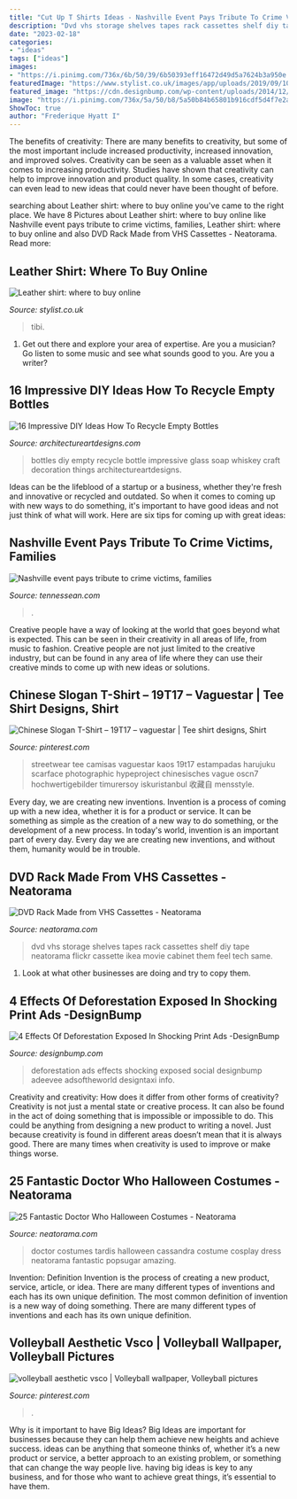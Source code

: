 ```yaml
---
title: "Cut Up T Shirts Ideas - Nashville Event Pays Tribute To Crime Victims, Families"
description: "Dvd vhs storage shelves tapes rack cassettes shelf diy tape neatorama flickr cassette ikea movie cabinet them feel tech same"
date: "2023-02-18"
categories:
- "ideas"
tags: ["ideas"]
images:
- "https://i.pinimg.com/736x/6b/50/39/6b50393eff16472d49d5a7624b3a950e.jpg"
featuredImage: "https://www.stylist.co.uk/images/app/uploads/2019/09/10141149/1173367_in_xl.jpg?w=1200&amp;h=1&amp;fit=max&amp;auto=format%2Ccompress"
featured_image: "https://cdn.designbump.com/wp-content/uploads/2014/12/social-ads-call-of-the-wild-sanctuary-asia-1.jpg"
image: "https://i.pinimg.com/736x/5a/50/b8/5a50b84b65801b916cdf5d4f7e2a70aa.jpg"
ShowToc: true
author: "Frederique Hyatt I"
---
```



The benefits of creativity: There are many benefits to creativity, but some of the most important include increased productivity, increased innovation, and improved solves.
Creativity can be seen as a valuable asset when it comes to increasing productivity. Studies have shown that creativity can help to improve innovation and product quality. In some cases, creativity can even lead to new ideas that could never have been thought of before.

	

		
searching about Leather shirt: where to buy online you've came to the right place. We have 8 Pictures about Leather shirt: where to buy online like Nashville event pays tribute to crime victims, families, Leather shirt: where to buy online and also DVD Rack Made from VHS Cassettes - Neatorama. Read more:
		
    
## Leather Shirt: Where To Buy Online

<img loading=lazy src="https://www.stylist.co.uk/images/app/uploads/2019/09/10141149/1173367_in_xl.jpg?w=1200&amp;h=1&amp;fit=max&amp;auto=format%2Ccompress" onerror="this.onerror=null;this.src='https://tse3.mm.bing.net/th?id=OIP.L_Ne_kdEMMjYc3ZTud8ZQQHaLH&amp;pid=15.1';" alt="Leather shirt: where to buy online">

_Source: stylist.co.uk_

>tibi. 

	

1. Get out there and explore your area of expertise. Are you a musician? Go listen to some music and see what sounds good to you. Are you a writer?

    
## 16 Impressive DIY Ideas How To Recycle Empty Bottles

<img loading=lazy src="http://www.architectureartdesigns.com/wp-content/uploads/2013/03/decoration-bottles-diy-ArchitectureArtDesigns-9.jpg" onerror="this.onerror=null;this.src='https://tse3.mm.bing.net/th?id=OIP.MibulOgv3tLIQwgglS_BAwHaNK&amp;pid=15.1';" alt="16 Impressive DIY Ideas How To Recycle Empty Bottles">

_Source: architectureartdesigns.com_

>bottles diy empty recycle bottle impressive glass soap whiskey craft decoration things architectureartdesigns. 

	

Ideas can be the lifeblood of a startup or a business, whether they're fresh and innovative or recycled and outdated. So when it comes to coming up with new ways to do something, it's important to have good ideas and not just think of what will work. Here are six tips for coming up with great ideas:

    
## Nashville Event Pays Tribute To Crime Victims, Families

<img loading=lazy src="https://www.gannett-cdn.com/-mm-/4ed08f6d039502b6fc1cd1fa44869b3e70ce5ffb/c=0-110-3392-2018/local/-/media/Nashville/2015/04/19/B9317013134Z.1_20150419224529_000_GBQAHVCSC.1-0.jpg?width=3200&amp;height=1800&amp;fit=crop&amp;format=pjpg&amp;auto=webp" onerror="this.onerror=null;this.src='https://tse2.mm.bing.net/th?id=OIP.eXGTXq3hI0B59MyOnGKwSwHaEK&amp;pid=15.1';" alt="Nashville event pays tribute to crime victims, families">

_Source: tennessean.com_

>. 

	

Creative people have a way of looking at the world that goes beyond what is expected. This can be seen in their creativity in all areas of life, from music to fashion. Creative people are not just limited to the creative industry, but can be found in any area of life where they can use their creative minds to come up with new ideas or solutions.

    
## Chinese Slogan T-Shirt – 19T17 – Vaguestar | Tee Shirt Designs, Shirt

<img loading=lazy src="https://i.pinimg.com/736x/6b/50/39/6b50393eff16472d49d5a7624b3a950e.jpg" onerror="this.onerror=null;this.src='https://tse1.mm.bing.net/th?id=OIP.JvEwckOFsPjDT6zj6fSQqQHaLH&amp;pid=15.1';" alt="Chinese Slogan T-Shirt – 19T17 – vaguestar | Tee shirt designs, Shirt">

_Source: pinterest.com_

>streetwear tee camisas vaguestar kaos 19t17 estampadas harujuku scarface photographic hypeproject chinesisches vague oscn7 hochwertigebilder timurersoy iskuristanbul 收藏自 mensstyle. 

	

Every day, we are creating new inventions.
Invention is a process of coming up with a new idea, whether it is for a product or service. It can be something as simple as the creation of a new way to do something, or the development of a new process. In today's world, invention is an important part of every day. Every day we are creating new inventions, and without them, humanity would be in trouble.

    
## DVD Rack Made From VHS Cassettes - Neatorama

<img loading=lazy src="http://www.neatorama.com/wp-content/uploads/2011/12/DVD-500x666.jpg" onerror="this.onerror=null;this.src='https://tse2.mm.bing.net/th?id=OIP.kW89g_2mjyl7vSKO-kdS3gHaJ3&amp;pid=15.1';" alt="DVD Rack Made from VHS Cassettes - Neatorama">

_Source: neatorama.com_

>dvd vhs storage shelves tapes rack cassettes shelf diy tape neatorama flickr cassette ikea movie cabinet them feel tech same. 

	

1. Look at what other businesses are doing and try to copy them.

    
## 4 Effects Of Deforestation Exposed In Shocking Print Ads -DesignBump

<img loading=lazy src="https://cdn.designbump.com/wp-content/uploads/2014/12/social-ads-call-of-the-wild-sanctuary-asia-1.jpg" onerror="this.onerror=null;this.src='https://tse4.mm.bing.net/th?id=OIP.92atoKLsS4DBjQs82vREsgHaFC&amp;pid=15.1';" alt="4 Effects Of Deforestation Exposed In Shocking Print Ads -DesignBump">

_Source: designbump.com_

>deforestation ads effects shocking exposed social designbump adeevee adsoftheworld designtaxi info. 

	

Creativity and creativity: How does it differ from other forms of creativity?
Creativity is not just a mental state or creative process. It can also be found in the act of doing something that is impossible or impossible to do. This could be anything from designing a new product to writing a novel. Just because creativity is found in different areas doesn’t mean that it is always good. There are many times when creativity is used to improve or make things worse.

    
## 25 Fantastic Doctor Who Halloween Costumes - Neatorama

<img loading=lazy src="https://uploads.neatorama.com/images/posts/435/66/66435/1382851721-0.jpg" onerror="this.onerror=null;this.src='https://tse4.mm.bing.net/th?id=OIP.BjWiVIbwDEdnabAB4nbezQHaLE&amp;pid=15.1';" alt="25 Fantastic Doctor Who Halloween Costumes - Neatorama">

_Source: neatorama.com_

>doctor costumes tardis halloween cassandra costume cosplay dress neatorama fantastic popsugar amazing. 

	

Invention: Definition
Invention is the process of creating a new product, service, article, or idea. There are many different types of inventions and each has its own unique definition. The most common definition of invention is a new way of doing something. There are many different types of inventions and each has its own unique definition.

    
## Volleyball Aesthetic Vsco | Volleyball Wallpaper, Volleyball Pictures

<img loading=lazy src="https://i.pinimg.com/736x/5a/50/b8/5a50b84b65801b916cdf5d4f7e2a70aa.jpg" onerror="this.onerror=null;this.src='https://tse3.mm.bing.net/th?id=OIP.JDWuX65XH_W9RMEoW_aMBAHaNK&amp;pid=15.1';" alt="volleyball aesthetic vsco | Volleyball wallpaper, Volleyball pictures">

_Source: pinterest.com_

>. 

	

Why is it important to have Big Ideas?
Big Ideas are important for businesses because they can help them achieve new heights and achieve success. ideas can be anything that someone thinks of, whether it’s a new product or service, a better approach to an existing problem, or something that can change the way people live. having big ideas is key to any business, and for those who want to achieve great things, it’s essential to have them.

